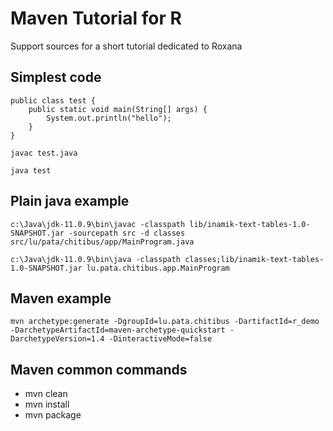 # Maven Tutorial for R

Support sources for a short tutorial dedicated to Roxana

## Simplest code

```
public class test {
	public static void main(String[] args) {
		System.out.println("hello");
	}
}
```

``javac test.java``

``java test``

## Plain java example

``c:\Java\jdk-11.0.9\bin\javac -classpath lib/inamik-text-tables-1.0-SNAPSHOT.jar -sourcepath src -d classes src/lu/pata/chitibus/app/MainProgram.java``

``c:\Java\jdk-11.0.9\bin\java -classpath classes;lib/inamik-text-tables-1.0-SNAPSHOT.jar lu.pata.chitibus.app.MainProgram``

## Maven example

``mvn archetype:generate -DgroupId=lu.pata.chitibus -DartifactId=r_demo -DarchetypeArtifactId=maven-archetype-quickstart -DarchetypeVersion=1.4 -DinteractiveMode=false``

## Maven common commands

* mvn clean
* mvn install
* mvn package
